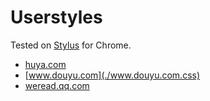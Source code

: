 # Userstyles

Tested on [Stylus](https://github.com/openstyles/stylus) for Chrome.

+ [huya.com](./huya.com.css)
+ [www.douyu.com](./www.douyu.com.css)
+ [weread.qq.com](./weread.qq.com.css)
